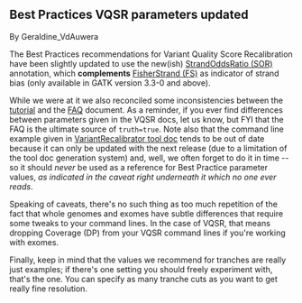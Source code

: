 ## Best Practices VQSR parameters updated

By Geraldine_VdAuwera

<p>The Best Practices recommendations for Variant Quality Score Recalibration have been slightly updated to use the new(ish) <a rel="nofollow" href="https://www.broadinstitute.org/gatk/guide/tooldocs/org_broadinstitute_gatk_tools_walkers_annotator_StrandOddsRatio.php">StrandOddsRatio (SOR)</a> annotation, which <strong>complements</strong> <a rel="nofollow" href="https://www.broadinstitute.org/gatk/guide/tooldocs/org_broadinstitute_gatk_tools_walkers_annotator_FisherStrand.php">FisherStrand (FS)</a> as indicator of strand bias (only available in GATK version 3.3-0 and above).</p>

<p>While we were at it we also reconciled some inconsistencies between the <a rel="nofollow" href="http://gatkforums.broadinstitute.org/discussion/2805/howto-recalibrate-variant-quality-scores-run-vqsr">tutorial</a> and the <a rel="nofollow" href="http://gatkforums.broadinstitute.org/discussion/1259/which-training-sets-arguments-should-i-use-for-running-vqsr">FAQ</a> document. As a reminder, if you ever find differences between parameters given in the VQSR docs, let us know, but FYI that the FAQ is the ultimate source of <code class="code codeInline" spellcheck="false">truth=true</code>. Note also that the command line example given in <a rel="nofollow" href="https://www.broadinstitute.org/gatk/guide/tooldocs/org_broadinstitute_gatk_tools_walkers_variantrecalibration_VariantRecalibrator.php">VariantRecalibrator tool doc</a> tends to be out of date because it can only be updated with the next release (due to a limitation of the tool doc generation system) and, well, we often forget to do it in time -- so it should <em>never</em> be used as a reference for Best Practice parameter values, <em>as indicated in the caveat right underneath it which no one ever reads</em>.</p>

<p>Speaking of caveats, there's no such thing as too much repetition of the fact that whole genomes and exomes have subtle differences that require some tweaks to your command lines. In the case of VQSR, that means dropping Coverage (DP) from your VQSR command lines if you're working with exomes.</p>

<p>Finally, keep in mind that the values we recommend for tranches are really just examples; if there's one setting you should freely experiment with, that's the one. You can specify as many tranche cuts as you want to get really fine resolution.</p>
